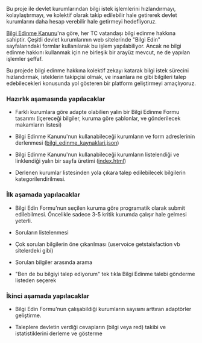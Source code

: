 Bu proje ile devlet kurumlarından bilgi istek işlemlerini hızlandırmayı, kolaylaştırmayı, ve kolektif olarak takip edilebilir hale getirerek devlet kurumlarını daha hesap verebilir hale getirmeyi hedefliyoruz.

[Bilgi Edinme Kanunu](http://www.mevzuat.gov.tr/Metin.Aspx?MevzuatKod=1.5.4982&sourceXmlSearch=&MevzuatIliski=0)'na göre, her TC vatandaşı bilgi edinme hakkına sahiptir. Çeşitli devlet kurumlarının web sitelerinde "Bilgi Edin" sayfalarındaki formlar kullanılarak bu işlem yapılabiliyor. Ancak ne bilgi edinme hakkını kullanmak için ne birleşik bir arayüz mevcut, ne de yapılan işlemler şeffaf.

Bu projede bilgi edinme hakkına kolektif zekayı katarak bilgi istek sürecini hızlandırmak, isteklerin takipçisi olmak, ve insanlara ne gibi bilgileri talep edebilecekleri konusunda yol gösteren bir platform geliştirmeyi amaçlıyoruz.

### Hazırlık aşamasında yapılacaklar

- Farklı kurumlara göre adapte olabilien yalın bir Bilgi Edinme Formu tasarımı (içereceği bilgiler, kuruma göre şablonlar, ve gönderilecek makamların listesi)
 
- Bilgi Edinme Kanunu'nun kullanabileceği kurumların ve form adreslerinin derlenmesi ([bilgi_edinme_kaynaklari.json](https://github.com/direnkod/bilgi-edin/blob/master/bilgi_edinme_kaynaklari.json))

- Bilgi Edinme Kanunu'nun kullanabileceği kurumların listelendiği ve linklendiği yalın bir sayfa üretimi ([index.html](https://github.com/direnkod/bilgi-edin/blob/master/index.html))

- Derlenen kurumlar listesinden yola çıkara talep edilebilecek bilgilerin kategorilendirilmesi.

### İlk aşamada yapılacaklar

- Bilgi Edin Formu'nun seçilen kuruma göre programatik olarak submit edilebilmesi. Öncelikle sadece 3-5 kritik kurumda çalışır hale gelmesi yeterli.

- Soruların listelenmesi 

- Çok sorulan bilgilerin öne çıkarılması (uservoice getstaisfaction vb sitelerdeki gibi)

- Sorulan bilgiler arasında arama

- "Ben de bu bilgiyi talep ediyorum" tek tıkla Bilgi Edinme talebi gönderme listeden seçerek

### İkinci aşamada yapılacaklar

- Bilgi Edin Formu'nun çalışabildiği kurumların sayısını arttıran adaptörler geliştirme.

- Taleplere devletin verdiği cevapların (bilgi veya red) takibi ve istatistiklerini derleme ve gösterme
